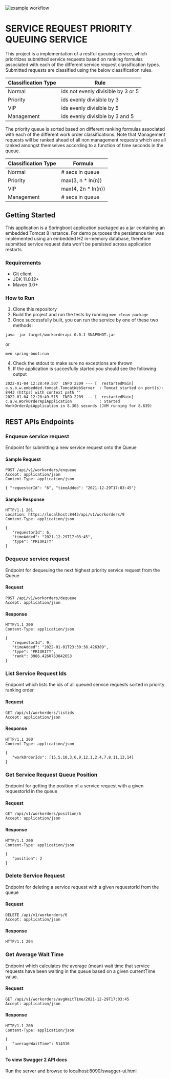 ![example workflow](https://img.shields.io/github/workflow/status/nhanby/3a1fb4202f203a43474838e83f2e414bdd535ead13f8b2d416611d0c4de0a7d1/work-order-service-ci-pipeline)

# SERVICE REQUEST PRIORITY QUEUING SERVICE 
This project is a implementation of a restful queuing service, which prioritizes submitted service requests based on ranking formulas associated with each of the different service request classification types. Submitted requests are classified using the below classification rules.

|    Classification Type      |     Rule     |
| ---------------------------- | --------------------------- |
|          Normal              |  ids not evenly divisible by 3 or 5  |
|         Priority             |     ids evenly divisible by 3        |
|           VIP                |     ids evenly divisible by 5        |
|        Management            |   ids evenly divisible by 3 and 5    |

The priority queue is sorted based on different ranking formulas associated with each of the different work order classifications. Note that Management requests will be ranked ahead of all non management requests which are all ranked amongst themselves according to a function of time seconds in the queue.

|    Classification Type      |       Formula       |
| ---------------------------- | --------------------------- |
|          Normal              |       # secs in queue       |
|         Priority             |        max(3, n * ln(n))    |
|           VIP                |        max(4, 2n * ln(n))   |
|        Management            |       # secs in queue       |

## Getting Started
This application is a Springboot application packaged as a jar containing an embedded Tomcat 8 instance. For demo purposes the persistence tier was implemented using an embedded H2 in-memory database, therefore submitted service request data won't be persisted across application restarts. 

### Requirements
* Git client
* JDK 11.0.12+
* Maven 3.0+

### How to Run 
1. Clone this repository 
2. Build the project and run the tests by running 
```mvn clean package```
3. Once successfully built, you can run the service by one of these two methods:
```
java -jar target/workorderapi-0.0.1-SNAPSHOT.jar
```
or
```
mvn spring-boot:run
```
4. Check the stdout to make sure no exceptions are thrown
5. If the application is succesfully started you should see the following output
```
2022-01-04 12:28:49.507  INFO 2209 --- [  restartedMain] o.s.b.w.embedded.tomcat.TomcatWebServer  : Tomcat started on port(s): 8443 (https) with context path ''
2022-01-04 12:28:49.515  INFO 2209 --- [  restartedMain] c.a.w.WorkOrderApiApplication            : Started WorkOrderApiApplication in 8.305 seconds (JVM running for 8.639)
```
## REST APIs Endpoints
### Enqueue service request
Endpoint for submitting a new service request onto the Queue
#### Sample Request
```
POST /api/v1/workorders/enqueue
Accept: application/json
Content-Type: application/json

{ "requestorId": "6", "timeAdded": "2021-12-29T17:03:45"} 
```
#### Sample Response
```
HTTP/1.1 201 
Location: https://localhost:8443/api/v1/workorders/9
Content-Type: application/json

{
   "requestorId": 6,
   "timeAdded": "2021-12-29T17:03:45",
   "type": "PRIORITY"
}
```
### Dequeue service request
Endpoint for dequeuing the next highest priority service request from the Queue
#### Request
```
POST /api/v1/workorders/dequeue
Accept: application/json
```
#### Response
```
HTTP/1.1 200 
Content-Type: application/json

{
   "requestorId": 9,
   "timeAdded": "2022-01-01T23:30:38.426389",
   "type": "PRIORITY",
   "rank": 3986.4260763842653
}
```
### List Service Request Ids
Endpoint which lists the ids of all queued service requests sorted in priority ranking order
#### Request
```
GET /api/v1/workorders/listids
Accept: application/json
```
#### Response
```
HTTP/1.1 200
Content-Type: application/json

{
   "workOrderIds": [15,5,10,3,6,9,12,1,2,4,7,8,11,13,14]
}
```
### Get Service Request Queue Position
Endpoint for getting the position of a service request with a given requestorId in the queue 
#### Request
```
GET /api/v1/workorders/position/6
Accept: application/json
```
#### Response
```
HTTP/1.1 200 
Content-Type: application/json

{
   "position": 2
}
```
### Delete Service Request
Endpoint for deleting a service request with a given requestorId from the queue 
#### Request
```
DELETE /api/v1/workorders/6
Accept: application/json
```
#### Response
```
HTTP/1.1 204
```
### Get Average Wait Time
Endpoint which calculates the average (mean) wait time that service requests have been waiting in the queue based on a given currentTime value.
#### Request
```
GET /api/v1/workorders/avgWaitTime/2021-12-29T17:03:45
Accept: application/json
```
#### Response
```
HTTP/1.1 200 
Content-Type: application/json

{
   "averageWaitTime": 514316
}
```
#### To view Swagger 2 API docs
Run the server and browse to localhost:8090/swagger-ui.html
